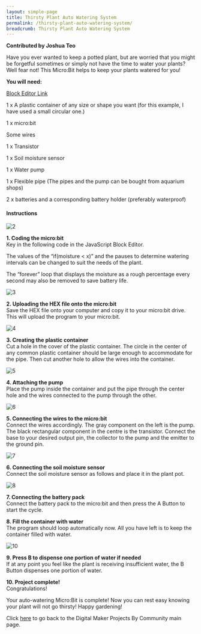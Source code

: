 ```yaml
---
layout: simple-page
title: Thirsty Plant Auto Watering System
permalink: /thirsty-plant-auto-watering-system/
breadcrumb: Thirsty Plant Auto Watering System
---
```


**Contributed by Joshua Teo**

Have you ever wanted to keep a potted plant, but are worried that you might be forgetful sometimes or simply not have the time to water your plants? Well fear not! This Micro:Bit helps to keep your plants watered for you!

**You will need:**

<a href="https://makecode.microbit.org/" target="_blank">Block Editor Link</a><br>

1 x A plastic container of any size or shape you want (for this example, I have used a small circular one.)<br>

1 x micro:bit<br>

Some wires<br>

1 x Transistor<br>

1 x Soil moisture sensor<br>

1 x Water pump<br>

1 x Flexible pipe (The pipes and the pump can be bought from aquarium shops)<br>

2 x batteries and a corresponding battery holder (preferably waterproof)<br>

#### Instructions

![2](/images/in-schools/digital-maker/projects/a-better-world/thirsty-plant-auto-watering-system/auto-plant-watering-project1.jpg)

**1.  Coding the micro:bit** <br>Key in the following code in the JavaScript Block Editor.

The values of the “if(moisture < x)” and the pauses to determine watering intervals can be changed to suit the needs of the plant.

The “forever” loop that displays the moisture as a rough percentage every second may also be removed to save battery life.<br>

![3](/images/in-schools/digital-maker/projects/a-better-world/thirsty-plant-auto-watering-system/auto-plant-watering-project2.jpg)

**2.  Uploading the HEX file onto the micro:bit** <br>Save the HEX file onto your computer and copy it to your micro:bit drive. This will upload the program to your micro:bit.<br>

![4](/images/in-schools/digital-maker/projects/a-better-world/thirsty-plant-auto-watering-system/auto-plant-watering-project3.jpg)

**3. Creating the plastic container** <br>Cut a hole in the cover of the plastic container. The circle in the center of any common plastic container should be large enough to accommodate for the pipe. Then cut another hole to allow the wires into the container.<br>

![5](/images/in-schools/digital-maker/projects/a-better-world/thirsty-plant-auto-watering-system/auto-plant-watering-project4.jpg)

**4.  Attaching the pump**<br>Place the pump inside the container and put the pipe through the center hole and the wires connected to the pump through the other.<br>

![6](/images/in-schools/digital-maker/projects/a-better-world/thirsty-plant-auto-watering-system/auto-plant-watering-project5.jpg)

**5. Connecting the wires to the micro:bit**<br>Connect the wires accordingly. The gray component on the left is the pump. The black rectangular component in the centre is the transistor. Connect the base to your desired output pin, the collector to the pump and the emitter to the ground pin.<br>

![7](/images/in-schools/digital-maker/projects/a-better-world/thirsty-plant-auto-watering-system/auto-plant-watering-project6.jpg)

**6. Connecting the soil moisture sensor**<br>Connect the soil moisture sensor as follows and place it in the plant pot.<br>

![8](/images/in-schools/digital-maker/projects/a-better-world/thirsty-plant-auto-watering-system/auto-plant-watering-project7.jpg)

**7. Connecting the battery pack**<br>Connect the battery pack to the micro:bit and then press the A Button to start the cycle.<br>

**8. Fill the container with water**<br>The program should loop automatically now. All you have left is to keep the container filled with water.<br>

![10](/images/in-schools/digital-maker/projects/a-better-world/thirsty-plant-auto-watering-system/auto-plant-watering-project8.jpg)

**9. Press B to dispense one portion of water if needed**<br>If at any point you feel like the plant is receiving insufficient water, the B Button dispenses one portion of water.<br>

**10. Project complete!**<br>Congratulations!

Your auto-watering Micro:Bit is complete! Now you can rest easy knowing your plant will not go thirsty! Happy gardening!<br>


Click [here](/in-schools/digital-maker/projects/) to go back to the Digital Maker Projects By Community main page.
